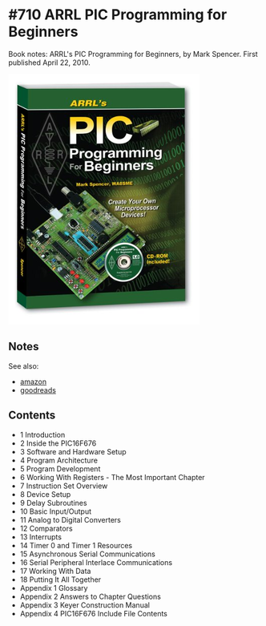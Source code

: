 # #710 ARRL PIC Programming for Beginners

Book notes: ARRL's PIC Programming for Beginners, by Mark Spencer. First published April 22, 2010.

[![Build](./assets/arrl-pic-programming-for-beginners_build.jpg?raw=true)](https://amzn.to/4c066tN)

## Notes

See also:

* [amazon](https://amzn.to/4c066tN)
* [goodreads](https://www.goodreads.com/book/show/8611902-arrl-s-pic-programming-for-beginners)

## Contents

* 1 Introduction
* 2 Inside the PIC16F676
* 3 Software and Hardware Setup
* 4 Program Architecture
* 5 Program Development
* 6 Working With Registers - The Most Important Chapter
* 7 Instruction Set Overview
* 8 Device Setup
* 9 Delay Subroutines
* 10 Basic Input/Output
* 11 Analog to Digital Converters
* 12 Comparators
* 13 Interrupts
* 14 Timer 0 and Timer 1 Resources
* 15 Asynchronous Serial Communications
* 16 Serial Peripheral Interlace Communications
* 17 Working With Data
* 18 Putting It All Together
* Appendix 1 Glossary
* Appendix 2 Answers to Chapter Questions
* Appendix 3 Keyer Construction Manual
* Appendix 4 PIC16F676 Include File Contents
